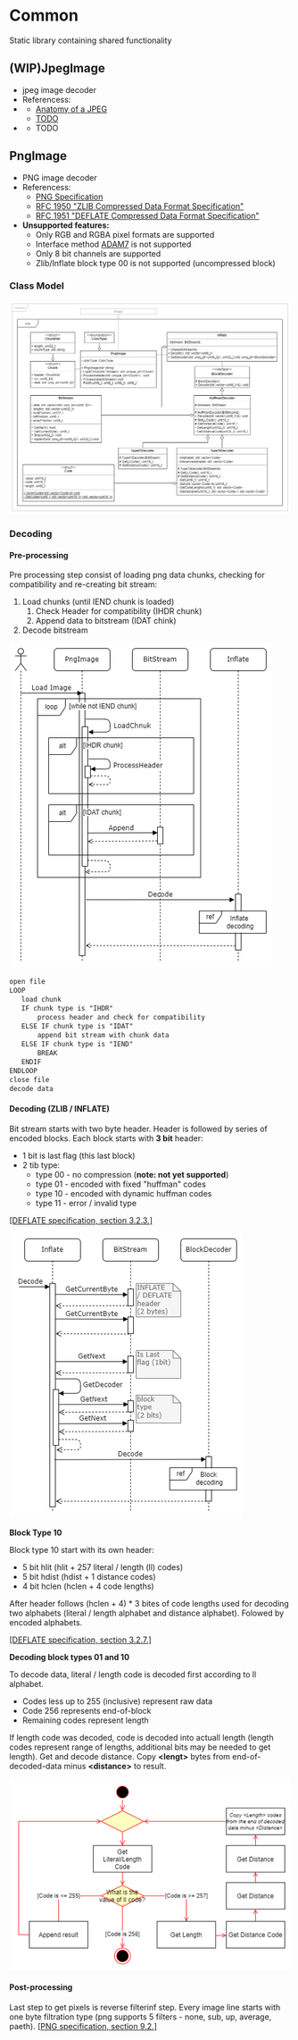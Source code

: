 # Common
Static library containing shared functionality

## (WIP)JpegImage
- jpeg image decoder
- Referencess:
- - [Anatomy of a JPEG](https://www.ccoderun.ca/programming/2017-01-31_jpeg/)
  - [TODO](TODO) 
- - TODO

## PngImage
- PNG image decoder
- Referencess:
    - [PNG Specification](https://www.w3.org/TR/PNG/)
    - [RFC 1950 "ZLIB Compressed Data Format Specification"](https://datatracker.ietf.org/doc/html/rfc1950)
    - [RFC 1951 "DEFLATE Compressed Data Format Specification"](https://datatracker.ietf.org/doc/html/rfc1951)
- **Unsupported features:**
    - Only RGB and RGBA pixel formats are supported
    - Interface method [ADAM7](https://en.wikipedia.org/wiki/Adam7_algorithm) is not supported
    - Only 8 bit channels are supported
    - Zlib/Inflate block type 00 is not supported (uncompressed block)

### Class Model

![Demo](media/Png.png)

### Decoding

#### Pre-processing

Pre processing step consist of loading png data chunks, checking for compatibility and re-creating bit stream:
1. Load chunks (until IEND chunk is loaded)
    1. Check Header for compatibility (IHDR chunk)
    2. Append data to bitstream (IDAT chink)
2. Decode bitstream

![Demo](media/PngLoadData.png)

```
open file
LOOP
   load chunk
   IF chunk type is "IHDR"
       process header and check for compatibility
   ELSE IF chunk type is "IDAT"
       append bit stream with chunk data
   ELSE IF chunk type is "IEND"
       BREAK
   ENDIF
ENDLOOP
close file
decode data
```

#### Decoding (ZLIB / INFLATE)

Bit stream starts with two byte header. 
Header is followed by series of encoded blocks.
Each block starts with **3 bit** header:
- 1 bit is last flag (this last block)
- 2 tib type:
    - type 00 - no compression (**note: not yet supported**)
    - type 01 - encoded with fixed "huffman" codes
    - type 10 - encoded with dynamic huffman codes
    - type 11 - error / invalid type

[[DEFLATE specification, section  3.2.3.]](https://datatracker.ietf.org/doc/html/rfc1951#section-3.2.3)

![Demo](media/PngInflate.png)

**Block Type 10** 

Block type 10 start with its own header:
- 5 bit hlit (hlit + 257 literal / length (ll) codes)
- 5 bit hdist (hdist + 1 distance codes)
- 4 bit hclen (hclen + 4 code lengths)

After header follows (hclen + 4) \* 3 bites of code lengths used for decoding two alphabets (literal / length alphabet and distance alphabet).
Folowed by encoded alphabets. 

[[DEFLATE specification, section  3.2.7.]](https://datatracker.ietf.org/doc/html/rfc1951#section-3.2.7)

**Decoding block types 01 and 10**

To decode data, literal / length code is decoded first according to ll alphabet.
- Codes less up to 255 (inclusive) represent raw data
- Code 256 represents end-of-block
- Remaining codes represent length

If length code was decoded, code is decoded into actuall length (length codes represent range of lengths, additional bits may be needed to get length).
Get and decode distance. Copy **\<lengt\>** bytes from end-of-decoded-data minus **\<distance\>** to result.

![Demo](media/PngDecode.png)

#### Post-processing

Last step to get pixels is reverse filterinf step.
Every image line starts with one byte filtration type
(png supports 5 filters - none, sub, up, average, paeth). [[PNG specification, section 9.2.]](https://www.w3.org/TR/PNG/#9Filters)
